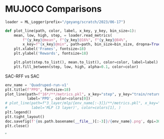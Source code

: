 # MUJOCO Comparisons
```python
loader = ML_Logger(prefix="/geyang/scratch/2023/06-17")
```
```python
def plot_line(path, color, label, x_key, y_key, bin_size=1):
    mean, low, high, step, = loader.read_metrics(
        f"{y_key}@mean", f"{y_key}@16%", f"{y_key}@84%",
        x_key=f"{x_key}@min", path=path, bin_size=bin_size, dropna=True)
    plt.xlabel('Frames', fontsize=18)
    plt.ylabel('Rewards', fontsize=18)

    plt.plot(step.to_list(), mean.to_list(), color=color, label=label)
    plt.fill_between(step, low, high, alpha=0.1, color=color)
```
SAC-RFF vs SAC
```python
env_name = 'Quadruped-run-v1'
plt.title(f"PPO", fontsize=18)
plot_line(path=f"16*/**/metrics.pkl", x_key="step", y_key="train/return",
          label='PPO', color=colors[0])
# plot_line(path=f"3_layer/mlp/{env_name[:-3]}/**/metrics.pkl", x_key="frames", y_key="eval/episode_reward/mean",
#           label='MLP (3 layer)', color=colors[1], )
plt.legend()
plt.tight_layout()
doc.savefig(f'{os.path.basename(__file__)[:-3]}/{env_name}.png', dpi=300, zoom=0.3)
plt.close()
```

<img style="align-self:center; zoom:0.3;" src="mlp_analysis/Quadruped-run-v1.png" image="None" styles="{'margin': '0.5em'}" width="None" height="None" dpi="300"/>
